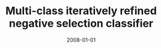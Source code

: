---
# Documentation: https://wowchemy.com/docs/managing-content/

title: Multi-class iteratively refined negative selection classifier
subtitle: ''
summary: ''
authors:
- markowska-kaczmar
- Bartosz Kordas
tags: []
categories: []
date: '2008-01-01'
lastmod: 2022-10-07T04:57:25Z
featured: false
draft: false

# Featured image
# To use, add an image named `featured.jpg/png` to your page's folder.
# Focal points: Smart, Center, TopLeft, Top, TopRight, Left, Right, BottomLeft, Bottom, BottomRight.
image:
  caption: ''
  focal_point: ''
  preview_only: false

# Projects (optional).
#   Associate this post with one or more of your projects.
#   Simply enter your project's folder or file name without extension.
#   E.g. `projects = ["internal-project"]` references `content/project/deep-learning/index.md`.
#   Otherwise, set `projects = []`.
projects: []
publishDate: '2022-10-07T04:57:24.854948Z'
publication_types:
- '2'
abstract: ''
publication: '*Applied Soft Computing*'
doi: 10.1016/j.asoc.2007.07.012
---